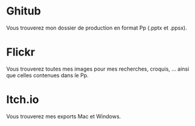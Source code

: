# Ghitub

Vous trouverez mon dossier de production en format Pp (.pptx et .ppsx).


# Flickr

Vous trouverez toutes mes images pour mes recherches, croquis, ... ainsi que celles contenues dans le Pp.


# Itch.io

Vous trouverez mes exports Mac et Windows.
